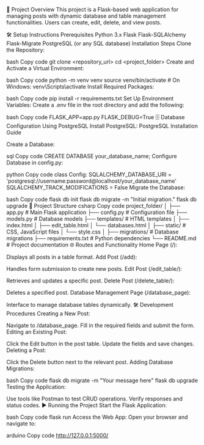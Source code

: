 🚀 Project Overview
This project is a Flask-based web application for managing posts with dynamic database and table management functionalities. Users can create, edit, delete, and view posts.

🛠️ Setup Instructions
Prerequisites
Python 3.x
Flask
Flask-SQLAlchemy
Flask-Migrate
PostgreSQL (or any SQL database)
Installation Steps
Clone the Repository:

bash
Copy code
git clone <repository_url>
cd <project_folder>
Create and Activate a Virtual Environment:

bash
Copy code
python -m venv venv
source venv/bin/activate  # On Windows: venv\Scripts\activate
Install Required Packages:

bash
Copy code
pip install -r requirements.txt
Set Up Environment Variables: Create a .env file in the root directory and add the following:

bash
Copy code
FLASK_APP=app.py
FLASK_DEBUG=True
🗄️ Database Configuration
Using PostgreSQL
Install PostgreSQL:
PostgreSQL Installation Guide

Create a Database:

sql
Copy code
CREATE DATABASE your_database_name;
Configure Database in config.py:

python
Copy code
class Config:
    SQLALCHEMY_DATABASE_URI = 'postgresql://username:password@localhost/your_database_name'
    SQLALCHEMY_TRACK_MODIFICATIONS = False
Migrate the Database:

bash
Copy code
flask db init
flask db migrate -m "Initial migration."
flask db upgrade
📂 Project Structure
csharp
Copy code
project_folder/
│
├── app.py                 # Main Flask application
├── config.py              # Configuration file
├── models.py              # Database models
├── templates/             # HTML templates
│   ├── index.html
│   ├── edit_table.html
│   └── databases.html
│
├── static/                # CSS, JavaScript files
│   └── style.css
│
├── migrations/            # Database migrations
├── requirements.txt       # Python dependencies
└── README.md              # Project documentation
🌐 Routes and Functionality
Home Page (/):

Displays all posts in a table format.
Add Post (/add):

Handles form submission to create new posts.
Edit Post (/edit_table/<id>):

Retrieves and updates a specific post.
Delete Post (/delete_table/<id>):

Deletes a specified post.
Database Management Page (/database_page):

Interface to manage database tables dynamically.
🛠️ Development Procedures
Creating a New Post:

Navigate to /database_page.
Fill in the required fields and submit the form.
Editing an Existing Post:

Click the Edit button in the post table.
Update the fields and save changes.
Deleting a Post:

Click the Delete button next to the relevant post.
Adding Database Migrations:

bash
Copy code
flask db migrate -m "Your message here"
flask db upgrade
Testing the Application:

Use tools like Postman to test CRUD operations.
Verify responses and status codes.
▶️ Running the Project
Start the Flask Application:

bash
Copy code
flask run
Access the Web App: Open your browser and navigate to:

arduino
Copy code
http://127.0.0.1:5000/
